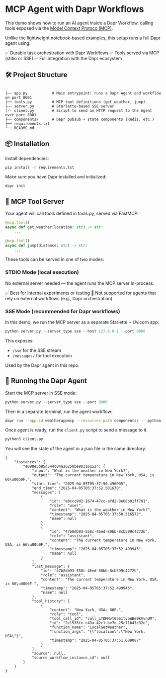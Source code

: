 # MCP Agent with Dapr Workflows

This demo shows how to run an AI agent inside a Dapr Workflow, calling tools exposed via the [Model Context Protoco (MCP)](https://modelcontextprotocol.io/introduction).

Unlike the lightweight notebook-based examples, this setup runs a full Dapr agent using:

✅ Durable task orchestration with Dapr Workflows
✅ Tools served via MCP (stdio or SSE)
✅ Full integration with the Dapr ecosystem

## 🛠️ Project Structure

```text
.
├── app.py           # Main entrypoint: runs a Dapr Agent and workflow on port 8001
├── tools.py         # MCP tool definitions (get_weather, jump)
├── server.py        # Starlette-based SSE server
|-- client.py        # Script to send an HTTP request to the Agent over port 8001
├── components/      # Dapr pubsub + state components (Redis, etc.)
├── requirements.txt
└── README.md
```

## 📦 Installation

Install dependencies:

```python
pip install -r requirements.txt
```

Make sure you have Dapr installed and initialized:

```bash
dapr init
```

## 🧰 MCP Tool Server

Your agent will call tools defined in tools.py, served via FastMCP:

```python
@mcp.tool()
async def get_weather(location: str) -> str:
    ...

@mcp.tool()
async def jump(distance: str) -> str:
    ...
```

These tools can be served in one of two modes:

### STDIO Mode (local execution)

No external server needed — the agent runs the MCP server in-process.

✅ Best for internal experiments or testing
🚫 Not supported for agents that rely on external workflows (e.g., Dapr orchestration)

### SSE Mode (recommended for Dapr workflows)

In this demo, we run the MCP server as a separate Starlette + Uvicorn app:

```python
python server.py --server_type sse --host 127.0.0.1 --port 8000
```

This exposes:

* `/sse` for the SSE stream
* `/messages/` for tool execution

Used by the Dapr agent in this repo.

## 🚀 Running the Dapr Agent

Start the MCP server in SSE mode:

```python
python server.py --server_type sse --port 8000
```

Then in a separate terminal, run the agent workflow:

```bash
dapr run --app-id weatherappmcp --resources-path components/ -- python app.py
```

Once agent is ready, run the `client.py` script to send a message to it. 

```bash
python3 client.py
```

You will see the state of the agent in a json file in the same directory.

```
{
    "instances": {
        "e098e5b85d544c84a26250be80316152": {
            "input": "What is the weather in New York?",
            "output": "The current temperature in New York, USA, is 66\u00b0F.",
            "start_time": "2025-04-05T05:37:50.496005",
            "end_time": "2025-04-05T05:37:52.501630",
            "messages": [
                {
                    "id": "e8ccc9d2-1674-47cc-afd2-8e68b91ff791",
                    "role": "user",
                    "content": "What is the weather in New York?",
                    "timestamp": "2025-04-05T05:37:50.516572",
                    "name": null
                },
                {
                    "id": "47b8db93-558c-46ed-80bb-8cb599c4272b",
                    "role": "assistant",
                    "content": "The current temperature in New York, USA, is 66\u00b0F.",
                    "timestamp": "2025-04-05T05:37:52.499945",
                    "name": null
                }
            ],
            "last_message": {
                "id": "47b8db93-558c-46ed-80bb-8cb599c4272b",
                "role": "assistant",
                "content": "The current temperature in New York, USA, is 66\u00b0F.",
                "timestamp": "2025-04-05T05:37:52.499945",
                "name": null
            },
            "tool_history": [
                {
                    "content": "New York, USA: 66F.",
                    "role": "tool",
                    "tool_call_id": "call_LTDMHvt05e1tvbWBe0kVvnUM",
                    "id": "2c1535fe-c43a-42c1-be7e-25c71b43c32e",
                    "function_name": "LocalGetWeather",
                    "function_args": "{\"location\":\"New York, USA\"}",
                    "timestamp": "2025-04-05T05:37:51.609087"
                }
            ],
            "source": null,
            "source_workflow_instance_id": null
        }
    }
}
```

